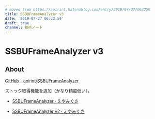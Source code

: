 ```yaml
---
# moved from https://aoirint.hatenablog.com/entry/2019/07/27/063259
title: SSBUFrameAnalyzer v3
date: '2019-07-27 06:32:59'
draft: true
channel: 技術ノート
---
```

# SSBUFrameAnalyzer v3

## About

[GitHub - aoirint/SSBUFrameAnalyzer](https://github.com/aoirint/SSBUFrameAnalyzer)

ストック取得機能を追加（かなり精度低い）。

- [SSBUFrameAnalyzer · えやみぐさ](https://blog.aoirint.com/entry/2019/ssbuframeanalyzer/)

- [SSBUFrameAnalyzer v2 · えやみぐさ](https://blog.aoirint.com/entry/2019/ssbuframeanalyzer_v2/)
